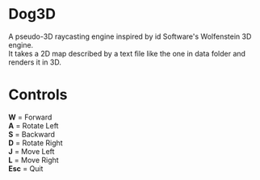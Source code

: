 # Dog3D
A pseudo-3D raycasting engine inspired by id Software's Wolfenstein 3D engine.  
It takes a 2D map described by a text file like the one in data folder and renders it in 3D.  
  
# Controls  
**W** = Forward  
**A** = Rotate Left  
**S** = Backward  
**D** = Rotate Right  
**J** = Move Left  
**L** = Move Right  
**Esc** = Quit  
  
